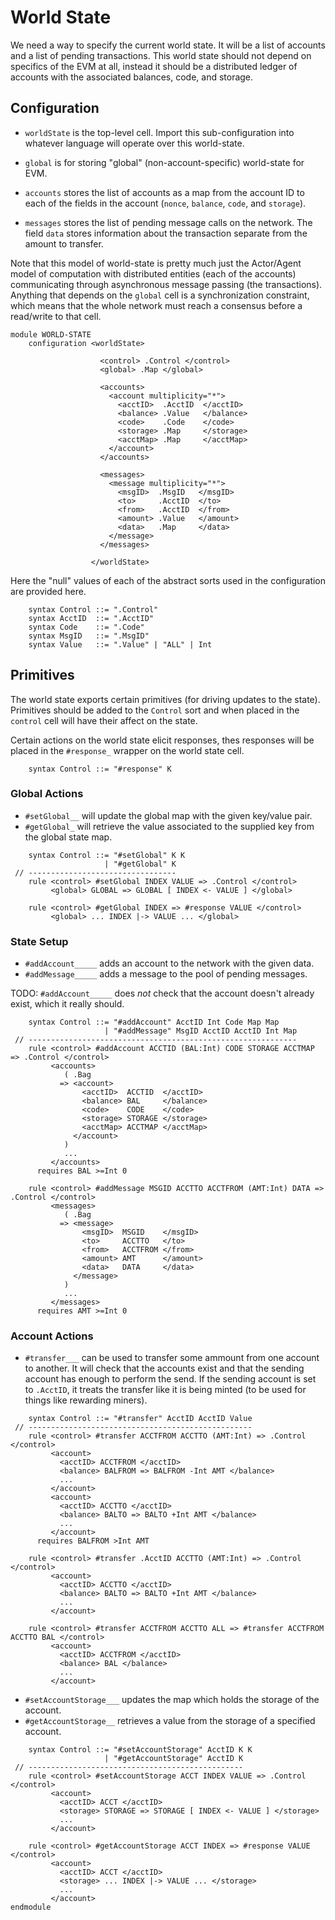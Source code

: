 World State
===========

We need a way to specify the current world state. It will be a list of accounts
and a list of pending transactions. This world state should not depend on
specifics of the EVM at all, instead it should be a distributed ledger of
accounts with the associated balances, code, and storage.

Configuration
-------------

-   `worldState` is the top-level cell. Import this sub-configuration into
    whatever language will operate over this world-state.

-   `global` is for storing "global" (non-account-specific) world-state for EVM.

-   `accounts` stores the list of accounts as a map from the account ID to each
    of the fields in the account (`nonce`, `balance`, `code`, and `storage`).

-   `messages` stores the list of pending message calls on the network. The
    field `data` stores information about the transaction separate from the
    amount to transfer.

Note that this model of world-state is pretty much just the Actor/Agent model of
computation with distributed entities (each of the accounts) communicating
through asynchronous message passing (the transactions). Anything that depends
on the `global` cell is a synchronization constraint, which means that the whole
network must reach a consensus before a read/write to that cell.

```k
module WORLD-STATE
    configuration <worldState>

                    <control> .Control </control>
                    <global> .Map </global>

                    <accounts>
                      <account multiplicity="*">
                        <acctID>  .AcctID  </acctID>
                        <balance> .Value   </balance>
                        <code>    .Code    </code>
                        <storage> .Map     </storage>
                        <acctMap> .Map     </acctMap>
                      </account>
                    </accounts>

                    <messages>
                      <message multiplicity="*">
                        <msgID>  .MsgID   </msgID>
                        <to>     .AcctID  </to>
                        <from>   .AcctID  </from>
                        <amount> .Value   </amount>
                        <data>   .Map     </data>
                      </message>
                    </messages>

                  </worldState>
```

Here the "null" values of each of the abstract sorts used in the configuration
are provided here.

```k
    syntax Control ::= ".Control"
    syntax AcctID  ::= ".AcctID"
    syntax Code    ::= ".Code"
    syntax MsgID   ::= ".MsgID"
    syntax Value   ::= ".Value" | "ALL" | Int
```

Primitives
----------

The world state exports certain primitives (for driving updates to the state).
Primitives should be added to the `Control` sort and when placed in the
`control` cell will have their affect on the state.

Certain actions on the world state elicit responses, thes responses will be
placed in the `#response_` wrapper on the world state cell.

```k
    syntax Control ::= "#response" K
```

### Global Actions

-   `#setGlobal__` will update the global map with the given key/value pair.
-   `#getGlobal_` will retrieve the value associated to the supplied key from
    the global state map.

```k
    syntax Control ::= "#setGlobal" K K
                     | "#getGlobal" K
 // ---------------------------------
    rule <control> #setGlobal INDEX VALUE => .Control </control>
         <global> GLOBAL => GLOBAL [ INDEX <- VALUE ] </global>

    rule <control> #getGlobal INDEX => #response VALUE </control>
         <global> ... INDEX |-> VALUE ... </global>
```

### State Setup

-   `#addAccount_____` adds an account to the network with the given data.
-   `#addMessage_____` adds a message to the pool of pending messages.

TODO: `#addAccount_____` does *not* check that the account doesn't already
exist, which it really should.

```k
    syntax Control ::= "#addAccount" AcctID Int Code Map Map
                     | "#addMessage" MsgID AcctID AcctID Int Map
 // ------------------------------------------------------------
    rule <control> #addAccount ACCTID (BAL:Int) CODE STORAGE ACCTMAP => .Control </control>
         <accounts>
            ( .Bag
           => <account>
                <acctID>  ACCTID  </acctID>
                <balance> BAL     </balance>
                <code>    CODE    </code>
                <storage> STORAGE </storage>
                <acctMap> ACCTMAP </acctMap>
              </account>
            )
            ...
         </accounts>
      requires BAL >=Int 0

    rule <control> #addMessage MSGID ACCTTO ACCTFROM (AMT:Int) DATA => .Control </control>
         <messages>
            ( .Bag
           => <message>
                <msgID>  MSGID    </msgID>
                <to>     ACCTTO   </to>
                <from>   ACCTFROM </from>
                <amount> AMT      </amount>
                <data>   DATA     </data>
              </message>
            )
            ...
         </messages>
      requires AMT >=Int 0
```

### Account Actions

-   `#transfer___` can be used to transfer some ammount from one account
    to another. It will check that the accounts exist and that the sending
    account has enough to perform the send. If the sending account is set to
    `.AcctID`, it treats the transfer like it is being minted (to be used for
    things like rewarding miners).

```k
    syntax Control ::= "#transfer" AcctID AcctID Value
 // --------------------------------------------------
    rule <control> #transfer ACCTFROM ACCTTO (AMT:Int) => .Control </control>
         <account>
           <acctID> ACCTFROM </acctID>
           <balance> BALFROM => BALFROM -Int AMT </balance>
           ...
         </account>
         <account>
           <acctID> ACCTTO </acctID>
           <balance> BALTO => BALTO +Int AMT </balance>
           ...
         </account>
      requires BALFROM >Int AMT

    rule <control> #transfer .AcctID ACCTTO (AMT:Int) => .Control </control>
         <account>
           <acctID> ACCTTO </acctID>
           <balance> BALTO => BALTO +Int AMT </balance>
           ...
         </account>

    rule <control> #transfer ACCTFROM ACCTTO ALL => #transfer ACCTFROM ACCTTO BAL </control>
         <account>
           <acctID> ACCTFROM </acctID>
           <balance> BAL </balance>
           ...
         </account>
```

-   `#setAccountStorage___` updates the map which holds the storage of
    the account.
-   `#getAccountStorage__` retrieves a value from the storage of a
    specified account.

```k
    syntax Control ::= "#setAccountStorage" AcctID K K
                     | "#getAccountStorage" AcctID K
 // ------------------------------------------------
    rule <control> #setAccountStorage ACCT INDEX VALUE => .Control </control>
         <account>
           <acctID> ACCT </acctID>
           <storage> STORAGE => STORAGE [ INDEX <- VALUE ] </storage>
           ...
         </account>

    rule <control> #getAccountStorage ACCT INDEX => #response VALUE </control>
         <account>
           <acctID> ACCT </acctID>
           <storage> ... INDEX |-> VALUE ... </storage>
           ...
         </account>
endmodule
```
